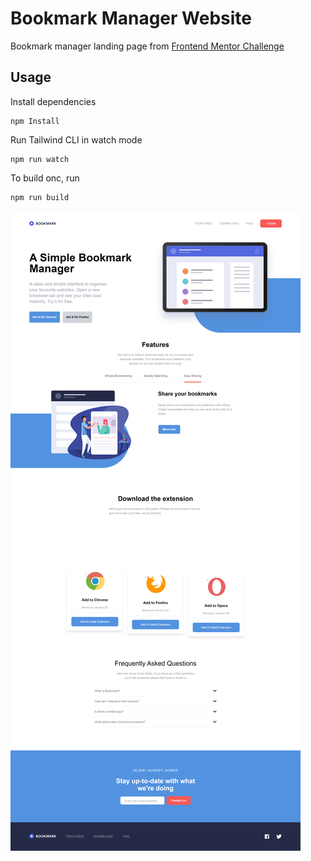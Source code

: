 # Bookmark Manager Website

Bookmark manager landing page from [Frontend Mentor Challenge](https://www.frontendmentor.io/challenges/loopstudios-landing-page-N88J5Onjw)

## Usage

Install dependencies

```
npm Install
```

Run Tailwind CLI in watch mode

```
npm run watch
```

To build onc, run
```
npm run build
```

![Alt text](images/bookmark-manager.jpg)
